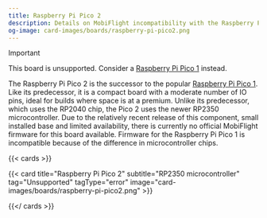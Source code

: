 ```yaml
---
title: Raspberry Pi Pico 2
description: Details on MobiFlight incompatibility with the Raspberry Pi Pico 2.
og-image: card-images/boards/raspberry-pi-pico2.png
---
```


> [!IMPORTANT]
> This board is unsupported. Consider a [Raspberry Pi Pico 1](../../raspberry-pi-pico) instead.

The Raspberry Pi Pico 2 is the successor to the popular [Raspberry Pi Pico 1](../../raspberry-pi-pico).
Like its predecessor, it is a compact board with a moderate number of IO pins, ideal for builds where
space is at a premium. Unlike its predecessor, which uses the RP2040 chip, the Pico 2 uses the newer
RP2350 microcontroller. Due to the relatively recent release of this component, small installed base
and limited availability, there is currently no official MobiFlight firmware for this board available.
Firmware for the Raspberry Pi Pico 1 is incompatible because of the difference in microcontroller chips.

{{< cards >}}

{{< card title="Raspberry Pi Pico 2" subtitle="RP2350 microcontroller" tag="Unsupported" tagType="error" image="card-images/boards/raspberry-pi-pico2.png" >}}

{{</ cards >}}
